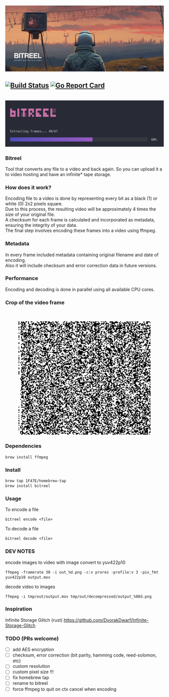 ![bitreel - converts any file to a video](assets/banner.jpg)
## [![Build Status](https://github.com/1F47E/go-bitreel/actions/workflows/go.yml/badge.svg)](https://github.com/1F47E/go-bitreel/actions/workflows/go.yml)  [![Go Report Card](https://goreportcard.com/badge/1F47E/go-bitreel)](https://goreportcard.com/report/1F47E/go-bitreel)


<br>
<img src="assets/screenshot2.png"></a>
<br>

### Bitreel
Tool that converts any file to a video and back again.
So you can upload it a to video hosting and have an infinite* tape storage.



### How does it work?

Encoding file to a video is done by representing every bit as a black (1) or white (0) 2x2 pixels square.<br>
Due to this process, the resulting video will be approximately 4 times the size of your original file.<br>
A checksum for each frame is calculated and incorporated as metadata, ensuring the integrity of your data.<br>
The final step involves encoding these frames into a video using ffmpeg.<br>

### Metadata
In every frame included metadata containing original filename and date of encoding.<br>
Also it will include checksum and error correction data in future versions.

### Performance
Encoding and decoding is done in parallel using all available CPU cores.<br>


### Crop of the video frame
<div align="center">
<br>
<br>
<a href="https://github.com/1F47E/go-bitreel/blob/master/assets/out.png?raw=true">
    <img src="assets/out_cut.png" width="420"></a>
<br>
</div>



### Dependencies

```
brew install ffmpeg
```

### Install
```
brew tap 1F47E/homebrew-tap
brew install bitreel
```

### Usage

To encode a file
```
bitreel encode <file>
```

To decode a file
```
bitreel decode <file>
```


### DEV NOTES
encode images to video with image convert to yuv422p10
```
ffmpeg -framerate 30 -i out_%d.png -c:v prores -profile:v 3 -pix_fmt yuv422p10 output.mov
```

decode video to images
```
ffmpeg -i tmp/out/output.mov tmp/out/decompressed/output_%08d.png
```

### Inspiration

Infinite Storage Glitch (rust)
https://github.com/DvorakDwarf/Infinite-Storage-Glitch



### TODO (PRs welcome)
- [ ] add AES encryption
- [ ] checksum, error correction (bit parity, hamming code, reed-solomon, etc)
- [ ] custom resolution
- [ ] custom pixel size 
!!!
- [ ] fix homebrew tap
- [ ] rename to bitreel
- [ ] force ffmpeg to quit on ctx cancel when encoding
